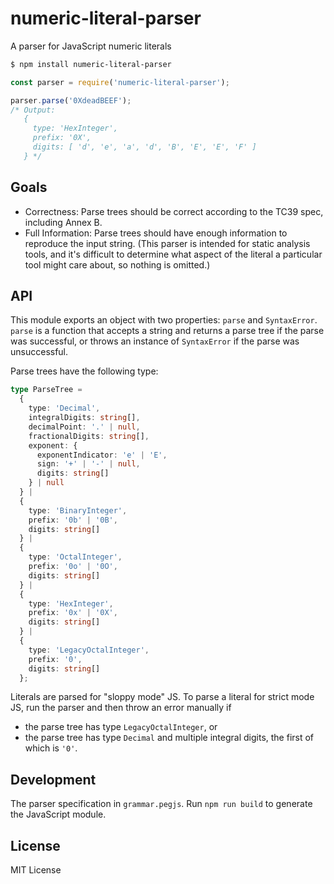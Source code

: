 # numeric-literal-parser

A parser for JavaScript numeric literals

```bash
$ npm install numeric-literal-parser
```

```js
const parser = require('numeric-literal-parser');

parser.parse('0XdeadBEEF');
/* Output:
   {
     type: 'HexInteger',
     prefix: '0X',
     digits: [ 'd', 'e', 'a', 'd', 'B', 'E', 'E', 'F' ]
   } */
```

## Goals

* Correctness: Parse trees should be correct according to the TC39 spec, including Annex B.
* Full Information: Parse trees should have enough information to reproduce the input string. (This parser is intended for static analysis tools, and it's difficult to determine what aspect of the literal a particular tool might care about, so nothing is omitted.)

## API

This module exports an object with two properties: `parse` and `SyntaxError`. `parse` is a function that accepts a string and returns a parse tree if the parse was successful, or throws an instance of `SyntaxError` if the parse was unsuccessful. 

Parse trees have the following type:

```typescript
type ParseTree =
  {
    type: 'Decimal',
    integralDigits: string[],
    decimalPoint: '.' | null,
    fractionalDigits: string[],
    exponent: {
      exponentIndicator: 'e' | 'E',
      sign: '+' | '-' | null,
      digits: string[]
    } | null
  } |
  {
    type: 'BinaryInteger',
    prefix: '0b' | '0B',
    digits: string[]
  } |
  {
    type: 'OctalInteger',
    prefix: '0o' | '0O',
    digits: string[]
  } |
  {
    type: 'HexInteger',
    prefix: '0x' | '0X',
    digits: string[]
  } |
  {
    type: 'LegacyOctalInteger',
    prefix: '0',
    digits: string[]
  };
```

Literals are parsed for "sloppy mode" JS. To parse a literal for strict mode JS, run the parser and then throw an error manually if

* the parse tree has type `LegacyOctalInteger`, or 
* the parse tree has type `Decimal` and multiple integral digits, the first of which is `'0'`.

## Development

The parser specification in `grammar.pegjs`. Run `npm run build` to generate the JavaScript module.

## License

MIT License

